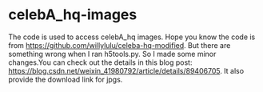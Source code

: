 # celebA_hq-images
The code is used to access celebA_hq images. 
Hope you know the code is from https://github.com/willylulu/celeba-hq-modified. 
But there are something wrong when I ran h5tools.py. So I made some minor changes.You can check out the details in this blog post:
https://blog.csdn.net/weixin_41980792/article/details/89406705. It also provide the download link for jpgs.
